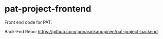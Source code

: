 # pat-project-frontend
Front end code for PAT.

Back-End Repo: https://github.com/joonasmkauppinen/pat-project-backend
